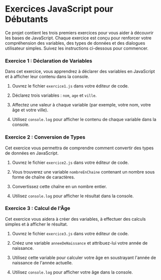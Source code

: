 # Exercices JavaScript pour Débutants

Ce projet contient les trois premiers exercices pour vous aider à découvrir les bases de JavaScript. Chaque exercice est conçu pour renforcer votre compréhension des variables, des types de données et des dialogues utilisateur simples. Suivez les instructions ci-dessous pour commencer.


### Exercice 1 : Déclaration de Variables

Dans cet exercice, vous apprendrez à déclarer des variables en JavaScript et à afficher leur contenu dans la console.

1. Ouvrez le fichier `exercice1.js` dans votre éditeur de code.

2. Déclarez trois variables : `nom`, `age` et `ville`.

3. Affectez une valeur à chaque variable (par exemple, votre nom, votre âge et votre ville).

4. Utilisez `console.log` pour afficher le contenu de chaque variable dans la console.

### Exercice 2 : Conversion de Types

Cet exercice vous permettra de comprendre comment convertir des types de données en JavaScript.

1. Ouvrez le fichier `exercice2.js` dans votre éditeur de code.

2. Vous trouverez une variable `nombreEnChaine` contenant un nombre sous forme de chaîne de caractères.

3. Convertissez cette chaîne en un nombre entier.

4. Utilisez `console.log` pour afficher le résultat dans la console.

### Exercice 3 : Calcul de l'Âge

Cet exercice vous aidera à créer des variables, à effectuer des calculs simples et à afficher le résultat.

1. Ouvrez le fichier `exercice3.js` dans votre éditeur de code.

2. Créez une variable `anneeDeNaissance` et attribuez-lui votre année de naissance.

3. Utilisez cette variable pour calculer votre âge en soustrayant l'année de naissance de l'année actuelle.

4. Utilisez `console.log` pour afficher votre âge dans la console.

